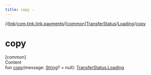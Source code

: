 ```yaml
---
title: copy -
---
```

//[link](../../../index.md)/[com.tink.link.payments](../../index.md)/[[common]TransferStatus](../index.md)/[Loading](index.md)/[copy](copy.md)



# copy  
[common]  
Content  
fun [copy](copy.md)(message: [String](https://kotlinlang.org/api/latest/jvm/stdlib/kotlin/-string/index.html)? = null): [TransferStatus.Loading](index.md)  




